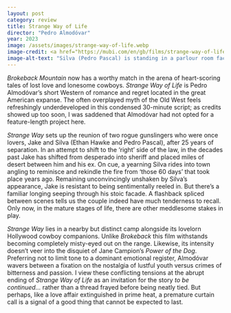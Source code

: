 ```yaml
---
layout: post
category: review
title: Strange Way of Life
director: "Pedro Almodóvar"
year: 2023
image: /assets/images/strange-way-of-life.webp
image-credit: <a href="https://mubi.com/en/gb/films/strange-way-of-life">Amazon MGM</a>
image-alt-text: "Silva (Pedro Pascal) is standing in a parlour room facing the camera. To the left, behind him, Jake (Ethan Hawke) is looking longingly over Silva's shoulder"
---
```


_Brokeback Mountain_ now has a worthy match in the arena of heart-scoring tales of lost love and lonesome cowboys. _Strange Way of Life_ is Pedro Almodóvar’s short Western of romance and regret located in the great American expanse. The often overplayed myth of the Old West feels refreshingly underdeveloped in this condensed 30-minute script; as credits showed up too soon, I was saddened that Almodóvar had not opted for a feature-length project here.

_Strange Way_ sets up the reunion of two rogue gunslingers who were once lovers, Jake and Silva (Ethan Hawke and Pedro Pascal), after 25 years of separation. In an attempt to shift to the ‘right’ side of the law, in the decades past Jake has shifted from desperado into sheriff and placed miles of desert between him and his ex. On cue, a yearning Silva rides into town angling to reminisce and rekindle the fire from ‘those 60 days’ that took place years ago. Remaining unconvincingly unshaken by Silva’s appearance, Jake is resistant to being sentimentally reeled in. But there’s a familiar longing seeping through his stoic facade. A flashback spliced between scenes tells us the couple indeed have much tenderness to recall. Only now, in the mature stages of life, there are other meddlesome stakes in play.

_Strange Way_ lies in a nearby but distinct camp alongside its lovelorn Hollywood cowboy companions. Unlike _Brokeback_ this film withstands becoming completely misty-eyed out on the range. Likewise, its intensity doesn’t veer into the disquiet of Jane Campion’s _Power of the Dog_. Preferring not to limit tone to a dominant emotional register, Almodóvar wavers between a fixation on the nostalgia of lustful youth versus crimes of bitterness and passion. I view these conflicting tensions at the abrupt ending of _Strange Way of Life_ as an invitation for the story _to be continued…_ rather than a thread frayed before being neatly tied. But perhaps, like a love affair extinguished in prime heat, a premature curtain call is a signal of a good thing that cannot be expected to last.
